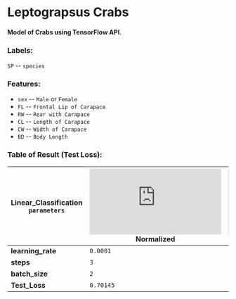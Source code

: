 # Leptograpsus Crabs

#### Model of Crabs using TensorFlow API.

### Labels:
 
`SP` -- `species`

### Features:

* `sex` -- `Male` or `Female`
* `FL` -- `Frontal Lip of Carapace`
* `RW` -- `Rear with Carapace`
* `CL` -- `Length of Carapace`
* `CW` -- `Width of Carapace`
* `BD` -- `Body Length`

### Table of Result (Test Loss):

| Linear_Classification `parameters` | ![equation](http://latex.codecogs.com/gif.latex?log) Normalized | ![equation](http://latex.codecogs.com/gif.latex?Z-score) Normalized |
| --- | --- | --- |
| __learning_rate__ | `0.0001` | `0.00007` |
| __steps__ | `3` | `3` |
| __batch_size__ | `2` | `2` |
| __Test_Loss__ | `0.70145` | `0.68709` |

